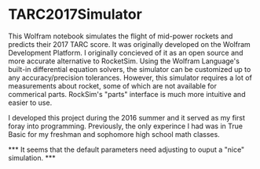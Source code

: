 # TARC2017Simulator
This Wolfram notebook simulates the flight of mid-power rockets and predicts their 2017 TARC score. It was originally developed on the Wolfram Development Platform. I originally concieved of it as an open source and more accurate alternative to RocketSim. Using the Wolfram Language's built-in differential equation solvers, the simulator can be customized up to any accuracy/precision tolerances. However, this simulator requires a lot of measurements about rocket, some of which are not available for commerical parts. RockSim's "parts" interface is much more intuitive and easier to use.

I developed this project during the 2016 summer and it served as my first foray into programming. Previously, the only experince I had was in True Basic for my freshman and sophomore high school math classes.

&ast;&ast;&ast; It seems that the default parameters need adjusting to ouput a "nice" simulation. &ast;&ast;&ast;
